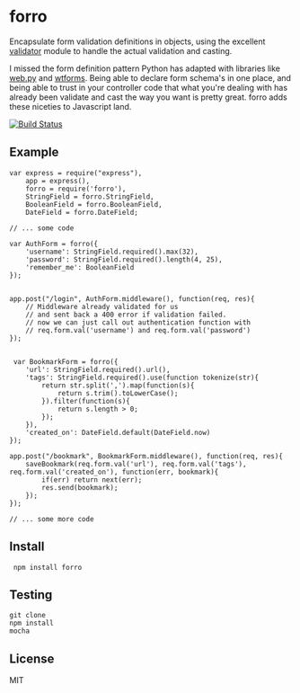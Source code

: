 # forro

Encapsulate form validation definitions in objects, using the excellent
[validator](https://github.com/chriso/node-validator) module
to handle the actual validation and casting.

I missed the form definition pattern Python has adapted with libraries like
[web.py](http://webpy.org/form) and
[wtforms](http://wtforms.simplecodes.com/docs/1.0.4/crash_course.html#getting-started).
Being able to declare form schema's in one place, and being able to trust
in your controller code that what you're dealing with has already been
validate and cast the way you want is pretty great.
forro adds these niceties to Javascript land.

[![Build Status](https://secure.travis-ci.org/imlucas/node-forro.png)](http://travis-ci.org/imlucas/node-forro)

## Example

    var express = require("express"),
        app = express(),
        forro = require('forro'),
        StringField = forro.StringField,
        BooleanField = forro.BooleanField,
        DateField = forro.DateField;

    // ... some code

    var AuthForm = forro({
        'username': StringField.required().max(32),
        'password': StringField.required().length(4, 25),
        'remember_me': BooleanField
    });


    app.post("/login", AuthForm.middleware(), function(req, res){
        // Middleware already validated for us
        // and sent back a 400 error if validation failed.
        // now we can just call out authentication function with
        // req.form.val('username') and req.form.val('password')
    });


     var BookmarkForm = forro({
        'url': StringField.required().url(),
        'tags': StringField.required().use(function tokenize(str){
            return str.split(',').map(function(s){
                return s.trim().toLowerCase();
            }).filter(function(s){
                return s.length > 0;
            });
        }),
        'created_on': DateField.default(DateField.now)
    });

    app.post("/bookmark", BookmarkForm.middleware(), function(req, res){
        saveBookmark(req.form.val('url'), req.form.val('tags'), req.form.val('created_on'), function(err, bookmark){
            if(err) return next(err);
            res.send(bookmark);
        });
    });

    // ... some more code



## Install

     npm install forro

## Testing

    git clone
    npm install
    mocha

## License

MIT